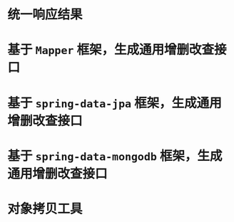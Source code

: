 # 统一响应结果
# 基于 `Mapper` 框架，生成通用增删改查接口
# 基于 `spring-data-jpa` 框架，生成通用增删改查接口
# 基于 `spring-data-mongodb` 框架，生成通用增删改查接口
# 对象拷贝工具
